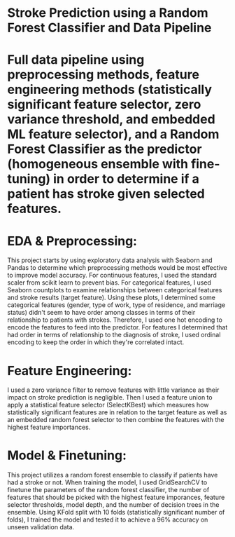 # Stroke Prediction using a Random Forest Classifier and Data Pipeline 

# Full data pipeline using preprocessing methods, feature engineering methods (statistically significant feature selector, zero variance threshold, and embedded ML feature selector), and a Random Forest Classifier as the predictor (homogeneous ensemble with fine-tuning) in order to determine if a patient has stroke given selected features. 

# EDA & Preprocessing: 
This project starts by using exploratory data analysis with Seaborn and Pandas to determine which preprocessing methods would be most effective to improve model accuracy. For continuous features, I used the standard scaler from scikit learn to prevent bias. For categorical features, I used Seaborn countplots to examine relationships between categorical features and stroke results (target feature). Using these plots, I determined some categorical features (gender, type of work, type of residence, and marriage status) didn't seem to have order among classes in terms of their relationship to patients with strokes. Therefore, I used one hot encoding to encode the features to feed into the predictor. For features I determined that had order in terms of relationship to the diagnosis of stroke, I used ordinal encoding to keep the order in which they're correlated intact. 

# Feature Engineering: 
I used a zero variance filter to remove features with little variance as their impact on stroke prediction is negligible. Then I used a feature union to apply a statistical feature selector (SelectKBest) which measures how statistically significant features are in relation to the target feature as well as an embedded random forest selector to then combine the features with the highest feature importances. 

# Model & Finetuning: 
This project utilizes a random forest ensemble to classify if patients have had a stroke or not. When training the model, I used GridSearchCV to finetune the parameters of the random forest classifier, the number of features that should be picked with the highest feature imporances, feature selector thresholds, model depth, and the number of decision trees in the ensemble. Using KFold split with 10 folds (statistically significant number of folds), I trained the model and tested it to achieve a 96% accuracy on unseen validation data. 

